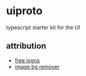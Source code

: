 # uiproto

typescript starter kit for the UI

## attribution

- [free logos](https://www.freelogodesign.org)
- [image bg remover](https://www.remove.bg)

